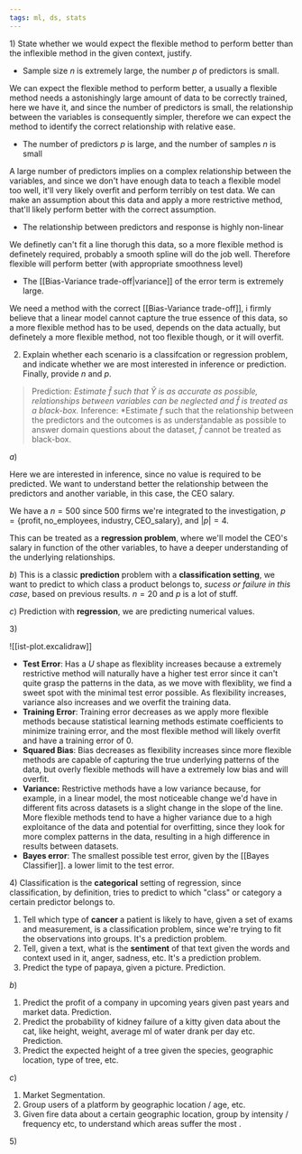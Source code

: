 ```yaml
---
tags: ml, ds, stats
---
```


$1)$ State whether we would expect the flexible method to perform better than the inflexible method in the given context, justify.
- Sample size $n$ is extremely large, the number $p$ of predictors is small.

We can expect the flexible method to perform better, a usually a flexible method needs a astonishingly large amount of data to be correctly trained, here we have it, and since the number of predictors is small, the relationship between the variables is consequently simpler, therefore we can expect the method to identify the correct relationship with relative ease.

- The number of predictors $p$ is large, and the number of samples $n$ is small

A large number of predictors implies on a complex relationship between the variables, and since we don't have enough data to teach a flexible model too well, it'll very likely overfit and perform terribly on test data. We can make an assumption about this data and apply a more restrictive method, that'll likely perform better with the correct assumption.

- The relationship between predictors and response is highly non-linear

We definetly can't fit a line thorugh this data, so a more flexible method is definetely required, probably a smooth spline will do the job well. Therefore flexible will perform better (with appropriate smoothness level)

- The [[Bias-Variance trade-off|variance]] of the error term is extremely large.

We need a method with the correct [[Bias-Variance trade-off]], i firmly believe that a linear model cannot capture the true essence of this data, so a more flexible method has to be used, depends on the data actually, but definetely a more flexible method, not too flexible though, or it will overfit.

2) Explain whether each scenario is a classifcation or regression problem, and indicate whether we are most interested in inference or prediction. Finally, provide $n$ and $p$.

> Prediction: *Estimate $\hat{f}$ such that $\hat{Y}$ is as accurate as possible, relationships between variables can be neglected and $\hat{f}$ is treated as a black-box.*
> Inference: *Estimate $f$ such that the relationship between the predictors and the outcomes is as understandable as possible to answer domain questions about the dataset, $\hat{f}$ cannot be treated as black-box.

$a)$

Here we are interested in inference, since no value is required to be predicted. We want to understand better the relationship between the predictors and another variable, in this case, the CEO salary.

We have a $n = 500$ since $500$ firms we're integrated to the investigation, $p=\{ \text{profit}, \text{no\_employees}, \text{industry}, \text{CEO\_salary}\}$, and $|p| = 4$.

This can be treated as a **regression problem**, where we'll model the CEO's salary in function of the other variables, to have a deeper understanding of the underlying relationships.

$b)$ 
This is a classic **prediction** problem with a **classification setting**, we want to predict to which class a product belongs to, *sucess or failure in this case*, based on previous results. $n=20$ and $p$ is a lot of stuff.

$c)$ Prediction with **regression**, we are predicting numerical values.

$3)$

![[ist-plot.excalidraw]]

 - **Test Error**: Has a $U$ shape as flexiblity increases because a extremely restrictive method will naturally have a higher test error since it can't quite grasp the patterns in the data, as we move with flexiblity, we find a sweet spot with the minimal test error possible. As flexibility increases, variance also increases and we overfit the training data.
 - **Training Error**: Training error decreases as we apply more flexible methods because statistical learning methods estimate coefficients to minimize training error, and the most flexible method will likely overfit and have a training error of $0$.
 - **Squared Bias**: Bias decreases as flexibility increases since more flexible methods are capable of capturing the true underlying patterns of the data, but overly flexible methods will have a extremely low bias and will overfit.
 - **Variance:** Restrictive methods have a low variance because, for example, in a linear model, the most noticeable change we'd have in different fits across datasets is a slight change in the slope of the line. More flexible methods tend to have a higher variance due to a high exploitance of the data and potential for overfitting, since they look for more complex patterns in the data, resulting in a high difference in results between datasets.
 - **Bayes error**: The smallest possible test error, given by the [[Bayes Classifier]]. a lower limit to the test error.

$4)$ 
Classification is the **categorical** setting of regression, since classification, by definition, tries to predict to which "class" or category a certain predictor belongs to.

1. Tell which type of **cancer** a patient is likely to have, given a set of exams and measurement, is a classification problem, since we're trying to fit the observations into groups. It's a prediction problem.
2. Tell, given a text, what is the **sentiment** of that text given the words and context used in it, anger, sadness, etc. It's a prediction problem.
3. Predict the type of papaya, given a picture. Prediction.


$b)$ 

1. Predict the profit of a company in upcoming years given past years and market data. Prediction.
2. Predict the probability of kidney failure of a kitty given data about the cat, like height, weight, average ml of water drank per day etc. Prediction.
3. Predict the expected height of a tree given the species, geographic location, type of tree, etc.


$c)$
1. Market Segmentation.
2. Group users of a platform by geographic location / age, etc.
3. Given fire data about a certain geographic location, group by intensity / frequency etc, to understand which areas suffer the most .

$5)$